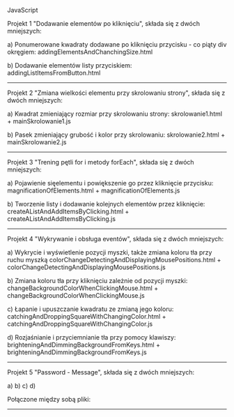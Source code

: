 JavaScript

Projekt 1 "Dodawanie elementów po kliknięciu", składa się z dwóch mniejszych:

a) Ponumerowane kwadraty dodawane po kliknięciu przycisku  - co piąty div okręgiem:
addingElementsAndChanchingSize.html

b) Dodawanie elementów listy przyciskiem:
addingListItemsFromButton.html

-----------------------------------------------------------------------------------------------------------------------------------

Projekt 2 "Zmiana wielkości elementu przy skrolowaniu strony", składa się z dwóch mniejszych:

a) Kwadrat zmieniający rozmiar przy skrolowaniu strony:
skrolowanie1.html + mainSkrolowanie1.js

b) Pasek zmieniający grubość i kolor przy skrolowaniu:
skrolowanie2.html + mainSkrolowanie2.js

-----------------------------------------------------------------------------------------------------------------------------------

Projekt 3 "Trening pętli for i metody forEach", składa się z dwóch mniejszych:

a) Pojawienie sięelementu i powiększenie go przez kliknięcie przycisku:
magnificationOfElements.html + magnificationOfElements.js

b) Tworzenie listy i dodawanie kolejnych elementów przez kliknięcie:
createAListAndAddItemsByClicking.html + createAListAndAddItemsByClicking.js

-----------------------------------------------------------------------------------------------------------------------------------

Projekt 4 "Wykrywanie i obsługa eventów", składa się z dwóch mniejszych:

a) Wykrycie i wyświetlenie pozycji myszki, także zmiana koloru tła przy ruchu myszką
colorChangeDetectingAndDisplayingMousePositions.html + colorChangeDetectingAndDisplayingMousePositions.js

b) Zmiana koloru tła przy kliknięciu zależnie od pozycji myszki:
changeBackgroundColorWhenClickingMouse.html + changeBackgroundColorWhenClickingMouse.js

c) Łapanie i upuszczanie kwadratu ze zmianą jego koloru:
catchingAndDroppingSquareWithChangingColor.html + catchingAndDroppingSquareWithChangingColor.js

d) Rozjaśnianie i przyciemnianie tła przy pomocy klawiszy:
brighteningAndDimmingBackgroundFromKeys.html + brighteningAndDimmingBackgroundFromKeys.js

-----------------------------------------------------------------------------------------------------------------------------------

Projekt 5 "Password - Message", składa się z dwóch mniejszych:

a)
b)
c)
d)

Połączone między sobą pliki:

-----------------------------------------------------------------------------------------------------------------------------------